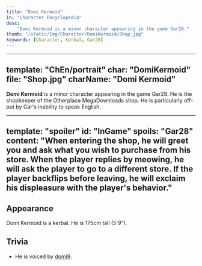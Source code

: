 ```yaml
---
title: "Domi Kermoid"
in: "Character Encyclopedia"
desc:
    "Domi Kermoid is a minor character appearing in the game Gar28."
thumb: "/static/Img/Character/DomiKermoid/Shop.jpg"
keywords: [Character, Kerbal, Gar28]
---
```


---
template: "ChEn/portrait"
char: "DomiKermoid"
file: "Shop.jpg"
charName: "Domi Kermoid"
---

**Domi Kermoid** is a minor character appearing in the game Gar28. He is the
shopkeeper of the Otherplace MegaDownloads shop. He is particularly off-put by
Gar's inability to speak English.

---
template: "spoiler"
id: "InGame"
spoils: "Gar28"
content:
  "When entering the shop, he will greet you and ask what you wish to purchase
  from his store. When the player replies by meowing, he will ask the player to
  go to a different store. If the player backflips before leaving, he will
  exclaim his displeasure with the player's behavior."
---

## Appearance

Domi Kermoid is a kerbal. He is 175cm tall (5'9").

## Trivia

* He is voiced by [domi9].

[domi9]: https://www.youtube.com/@domer_9
